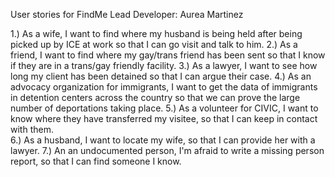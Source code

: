 User stories for FindMe
Lead Developer: Aurea Martinez


1.) As a wife, I want to find where my husband is being held after being picked up by ICE at work so that I can go visit and talk to him.
2.) As a friend, I want to find where my gay/trans friend has been sent so that I know if they are in a trans/gay friendly facility.
3.) As a lawyer, I want to see how long my client has been detained so that I can argue their case.
4.) As an advocacy organization for immigrants, I want to get the data of immigrants in detention centers across the country so that we can prove the large number of deportations taking place. 
5.) As a volunteer for CIVIC, I want to know where they have transferred my visitee, so that I can keep in contact with them.  
6.) As a husband, I want to locate my wife, so that I can provide her with a lawyer. 
7.) An an undocumented person, I'm afraid to write a missing person report, so that I can find someone I know. 